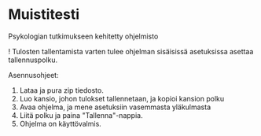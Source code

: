 # Muistitesti
Psykologian tutkimukseen kehitetty ohjelmisto

! Tulosten tallentamista varten tulee ohjelman sisäisissä asetuksissa asettaa tallennuspolku.

Asennusohjeet:
1. Lataa ja pura zip tiedosto.
2. Luo kansio, johon tulokset tallennetaan, ja kopioi kansion polku
3. Avaa ohjelma, ja mene asetuksiin vasemmasta yläkulmasta
4. Liitä polku ja paina "Tallenna"-nappia.
5. Ohjelma on käyttövalmis.
